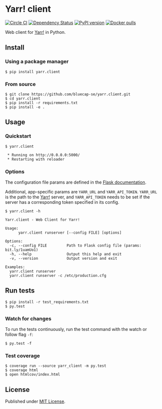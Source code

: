 # Yarr! client

[![Circle CI](https://img.shields.io/circleci/project/bluecap-se/yarr.client.svg?style=flat-square)](https://circleci.com/gh/bluecap-se/yarr.client)
[![Dependency Status](https://img.shields.io/gemnasium/bluecap-se/yarr.client.svg?style=flat-square)](https://gemnasium.com/bluecap-se/yarr.client)
[![PyPI version](https://img.shields.io/pypi/v/yarr.client.svg?style=flat-square)](https://pypi.python.org/pypi/yarr.client/)
[![Docker pulls](https://img.shields.io/docker/pulls/bluecap/yarr.client.svg?style=flat-square)](https://registry.hub.docker.com/u/bluecap/yarr.client/)

Web client for [Yarr!](https://github.com/bluecap-se/yarr) in Python.

## Install

### Using a package manager

```console
$ pip install yarr.client
```

### From source

```console
$ git clone https://github.com/bluecap-se/yarr.client.git
$ cd yarr.client
$ pip install -r requirements.txt
$ pip install -e .
```

## Usage

### Quickstart

```console
$ yarr.client

 * Running on http://0.0.0.0:5000/
 * Restarting with reloader
```

### Options

The configuration file params are defined in the [Flask documentation](http://flask.pocoo.org/docs/0.10/config/#builtin-configuration-values).

Additional, app-specific params are `YARR_URL` and `YARR_API_TOKEN`. `YARR_URL` is the path to the [Yarr!](https://github.com/bluecap-se/yarr)
server, and `YARR_API_TOKEN` needs to be set if the server has a corresponding token specified in its config.

```console
$ yarr.client -h

Yarr.client - Web Client for Yarr!

Usage:
      yarr.client runserver [--config FILE] [options]

Options:
  -c, --config FILE         Path to Flask config file (params: bit.ly/1uamUo1)
  -h, --help                Output this help and exit
  -v, --version             Output version and exit

Examples:
  yarr.client runserver
  yarr.client runserver -c /etc/production.cfg

```

## Run tests

```console
$ pip install -r test_requirements.txt
$ py.test
```

### Watch for changes

To run the tests continuously, run the test command with the watch or follow flag `-f`:

```console
$ py.test -f
```

### Test coverage

```console
$ coverage run --source yarr_client -m py.test
$ coverage html
$ open htmlcov/index.html
```

## License

Published under [MIT License](https://github.com/bluecap-se/yarr.client/blob/master/LICENSE).

